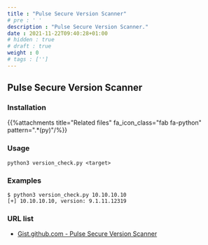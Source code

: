 ```yaml
---
title : "Pulse Secure Version Scanner"
# pre : ' '
description : "Pulse Secure Version Scanner."
date : 2021-11-22T09:40:28+01:00
# hidden : true
# draft : true
weight : 0
# tags : ['']
---
```


## Pulse Secure Version Scanner

### Installation

{{%attachments title="Related files" fa_icon_class="fab fa-python" pattern=".*(py)"/%}}

### Usage

```plain
python3 version_check.py <target>
```

### Examples

```plain
$ python3 version_check.py 10.10.10.10
[+] 10.10.10.10, version: 9.1.11.12319
```

### URL list

* [Gist.github.com - Pulse Secure Version Scanner](https://gist.github.com/rxwx/d07495f790d62029b12065c38ac2a86a#gistcomment-3715940)
